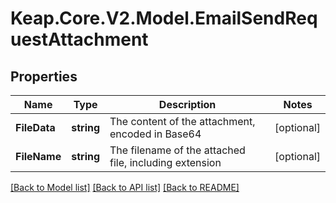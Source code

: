# Keap.Core.V2.Model.EmailSendRequestAttachment

## Properties

Name | Type | Description | Notes
------------ | ------------- | ------------- | -------------
**FileData** | **string** | The content of the attachment, encoded in Base64 | [optional] 
**FileName** | **string** | The filename of the attached file, including extension | [optional] 

[[Back to Model list]](../README.md#documentation-for-models) [[Back to API list]](../README.md#documentation-for-api-endpoints) [[Back to README]](../README.md)

